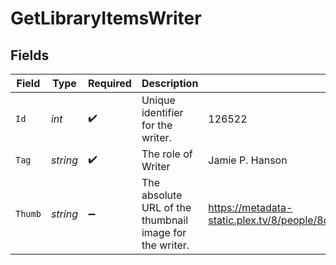 # GetLibraryItemsWriter


## Fields

| Field                                                                         | Type                                                                          | Required                                                                      | Description                                                                   | Example                                                                       |
| ----------------------------------------------------------------------------- | ----------------------------------------------------------------------------- | ----------------------------------------------------------------------------- | ----------------------------------------------------------------------------- | ----------------------------------------------------------------------------- |
| `Id`                                                                          | *int*                                                                         | :heavy_check_mark:                                                            | Unique identifier for the writer.                                             | 126522                                                                        |
| `Tag`                                                                         | *string*                                                                      | :heavy_check_mark:                                                            | The role of Writer                                                            | Jamie P. Hanson                                                               |
| `Thumb`                                                                       | *string*                                                                      | :heavy_minus_sign:                                                            | The absolute URL of the thumbnail image for the writer.                       | https://metadata-static.plex.tv/8/people/8d65fa96804802e08f2de09fe014408e.jpg |